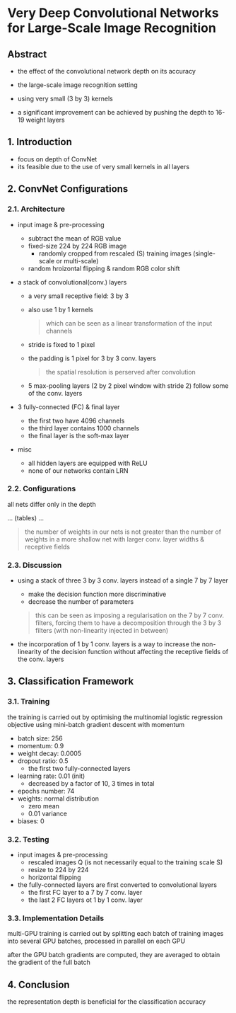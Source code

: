 # Very Deep Convolutional Networks for Large-Scale Image Recognition

## Abstract

- the effect of the convolutional network depth on its accuracy

- the large-scale image recognition setting
- using very small (3 by 3) kernels
- a significant improvement can be achieved by pushing the depth to 16-19 weight layers

## 1. Introduction

- focus on depth of ConvNet
- its feasible due to the use of very small kernels in all layers

## 2. ConvNet Configurations

### 2.1. Architecture

- input image & pre-processing

  - subtract the mean of RGB value
  - fixed-size 224 by 224 RGB image
    - randomly cropped from rescaled (S) training images (single-scale or multi-scale)
  - random hroizontal flipping & random RGB color shift

- a stack of convolutional(conv.) layers

  - a very small receptive field: 3 by 3

  - also use 1 by 1 kernels

    > which can be seen as a linear transformation of the input channels

  - stride is fixed to 1 pixel

  - the padding is 1 pixel for 3 by 3 conv. layers

    > the spatial resolution is perserved after convolution

  - 5 max-pooling layers (2 by 2 pixel window with stride 2) follow some of the conv. layers

- 3 fully-connected (FC) & final layer

  - the first two have 4096 channels
  - the third layer contains 1000 channels
  - the final layer is the soft-max layer

- misc

  - all hidden layers are equipped with ReLU
  - none of our networks contain LRN

### 2.2. Configurations

all nets differ only in the depth

... (tables) ...

> the number of weights in our nets is not greater than the number of weights in a more shallow net with larger conv. layer widths & receptive fields

### 2.3. Discussion

- using a stack of three 3 by 3 conv. layers instead of a single 7 by 7 layer

  - make the decision function more discriminative
  - decrease the number of parameters

  > this can be seen as imposing a regularisation on the 7 by 7 conv. filters, forcing them to have a decomposition through the 3 by 3 filters (with non-linearity injected in between)

- the incorporation of 1 by 1 conv. layers is a way to increase the non-linearity of the decision function without affecting the receptive fields of the conv. layers

## 3. Classification Framework

### 3.1. Training

the training is carried out by optimising the multinomial logistic regression objective using mini-batch gradient descent with momentum

- batch size: 256
- momentum: 0.9
- weight decay: 0.0005
- dropout ratio: 0.5
  - the first two fully-connected layers
- learning rate: 0.01 (init)
  - decreased by a factor of 10, 3 times in total
- epochs number: 74
- weights: normal distribution
  - zero mean
  - 0.01 variance
- biases: 0

### 3.2. Testing

- input images & pre-processing
  - rescaled images Q (is not necessarily equal to the training scale S)
  - resize to 224 by 224
  - horizontal flipping
- the fully-connected layers are first converted to convolutional layers
  - the first FC layer to a 7 by 7 conv. layer
  - the last 2 FC layers ot 1 by 1 conv. layer

### 3.3. Implementation Details

multi-GPU training is carried out by splitting each batch of training images into several GPU batches, processed in parallel on each GPU

after the GPU batch gradients are computed, they are averaged to obtain the gradient of the full batch

## 4. Conclusion

the representation depth is beneficial for the classification accuracy
